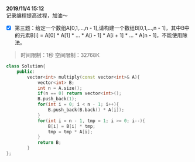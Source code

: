 **2019/11/4 15:12**  
记录编程提高过程，加油～
- [x] 第三题：给定一个数组A[0,1,...,n - 1],请构建一个数组B[0,1,...,n - 1]，其中B中的元素B[i] = A[0] * A[1] * ... * A[i - 1] * A[i + 1] * ... * A[n - 1]，不能使用除法。
> 时间限制：1秒 空间限制：32768K
```cpp
class Solution{
    public:
        vector<int> multiply(const vector<int>& A){
            vector<int> B;
            int n = A.size();
            if(n == 0) return vector<int>();
            B.push_back(1);
            for(int i = 0; i < n - 1; i++){
                B.push_back(B.back() * A[i]);
            }
            for(int i = n - 1, tmp = 1; i >= 0; i--){
                B[i] = B[i] * tmp;
                tmp = tmp * A[i];
            }
            return B;
        }
};
```
